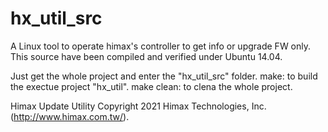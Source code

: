 # hx_util_src
A Linux tool to operate himax's controller to get info or upgrade FW only.
This source have been compiled and verified under Ubuntu 14.04.

Just get the whole project and enter the "hx_util_src" folder.
  make: to build the exectue project "hx_util".
  make clean: to clena the whole project.

Himax Update Utility
Copyright 2021 Himax Technologies, Inc. (http://www.himax.com.tw/).


